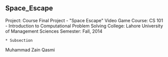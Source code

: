 ## Space_Escape ##

Project: Course Final Project - "Space Escape" Video Game
Course: CS 101 - Introduction to Computational Problem Solving
College: Lahore University of Management Sciences
Semester: Fall, 2014

		
	* Subsection

Muhammad Zain Qasmi